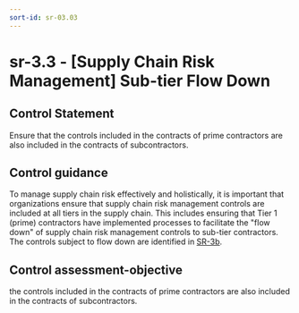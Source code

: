 ```yaml
---
sort-id: sr-03.03
---
```


# sr-3.3 - \[Supply Chain Risk Management\] Sub-tier Flow Down

## Control Statement

Ensure that the controls included in the contracts of prime contractors are also included in the contracts of subcontractors.

## Control guidance

To manage supply chain risk effectively and holistically, it is important that organizations ensure that supply chain risk management controls are included at all tiers in the supply chain. This includes ensuring that Tier 1 (prime) contractors have implemented processes to facilitate the "flow down" of supply chain risk management controls to sub-tier contractors. The controls subject to flow down are identified in [SR-3b](#sr-3_smt.b).

## Control assessment-objective

the controls included in the contracts of prime contractors are also included in the contracts of subcontractors.
